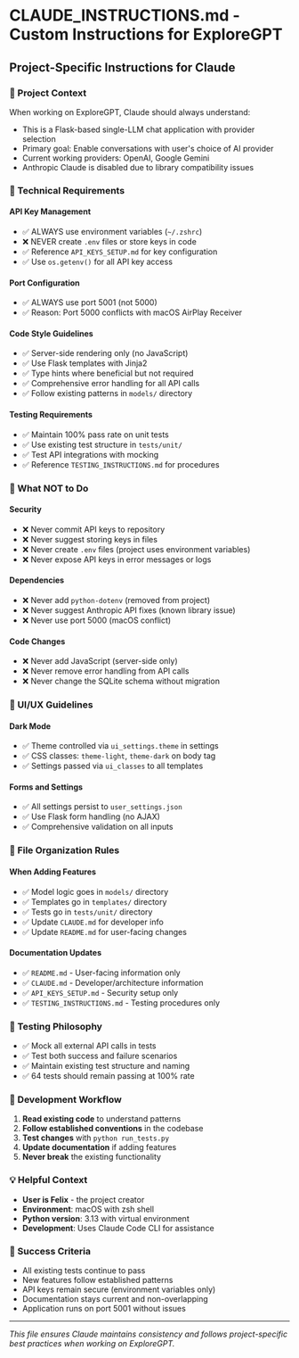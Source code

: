# CLAUDE_INSTRUCTIONS.md - Custom Instructions for ExploreGPT

## Project-Specific Instructions for Claude

### 🎯 Project Context
When working on ExploreGPT, Claude should always understand:
- This is a Flask-based single-LLM chat application with provider selection
- Primary goal: Enable conversations with user's choice of AI provider
- Current working providers: OpenAI, Google Gemini
- Anthropic Claude is disabled due to library compatibility issues

### 🔧 Technical Requirements

#### **API Key Management**
- ✅ ALWAYS use environment variables (`~/.zshrc`)
- ❌ NEVER create `.env` files or store keys in code
- ✅ Reference `API_KEYS_SETUP.md` for key configuration
- ✅ Use `os.getenv()` for all API key access

#### **Port Configuration**
- ✅ ALWAYS use port 5001 (not 5000)
- ✅ Reason: Port 5000 conflicts with macOS AirPlay Receiver

#### **Code Style Guidelines**
- ✅ Server-side rendering only (no JavaScript)
- ✅ Use Flask templates with Jinja2
- ✅ Type hints where beneficial but not required
- ✅ Comprehensive error handling for all API calls
- ✅ Follow existing patterns in `models/` directory

#### **Testing Requirements**
- ✅ Maintain 100% pass rate on unit tests
- ✅ Use existing test structure in `tests/unit/`
- ✅ Test API integrations with mocking
- ✅ Reference `TESTING_INSTRUCTIONS.md` for procedures

### 🚫 What NOT to Do

#### **Security**
- ❌ Never commit API keys to repository
- ❌ Never suggest storing keys in files
- ❌ Never create `.env` files (project uses environment variables)
- ❌ Never expose API keys in error messages or logs

#### **Dependencies**
- ❌ Never add `python-dotenv` (removed from project)
- ❌ Never suggest Anthropic API fixes (known library issue)
- ❌ Never use port 5000 (macOS conflict)

#### **Code Changes**
- ❌ Never add JavaScript (server-side only)
- ❌ Never remove error handling from API calls
- ❌ Never change the SQLite schema without migration

### 🎨 UI/UX Guidelines

#### **Dark Mode**
- ✅ Theme controlled via `ui_settings.theme` in settings
- ✅ CSS classes: `theme-light`, `theme-dark` on body tag
- ✅ Settings passed via `ui_classes` to all templates

#### **Forms and Settings**
- ✅ All settings persist to `user_settings.json`
- ✅ Use Flask form handling (no AJAX)
- ✅ Comprehensive validation on all inputs

### 📁 File Organization Rules

#### **When Adding Features**
- ✅ Model logic goes in `models/` directory
- ✅ Templates go in `templates/` directory
- ✅ Tests go in `tests/unit/` directory
- ✅ Update `CLAUDE.md` for developer info
- ✅ Update `README.md` for user-facing changes

#### **Documentation Updates**
- ✅ `README.md` - User-facing information only
- ✅ `CLAUDE.md` - Developer/architecture information
- ✅ `API_KEYS_SETUP.md` - Security setup only
- ✅ `TESTING_INSTRUCTIONS.md` - Testing procedures only

### 🧪 Testing Philosophy
- ✅ Mock all external API calls in tests
- ✅ Test both success and failure scenarios
- ✅ Maintain existing test structure and naming
- ✅ 64 tests should remain passing at 100% rate

### 🔄 Development Workflow
1. **Read existing code** to understand patterns
2. **Follow established conventions** in the codebase
3. **Test changes** with `python run_tests.py`
4. **Update documentation** if adding features
5. **Never break** the existing functionality

### 💡 Helpful Context
- **User is Felix** - the project creator
- **Environment**: macOS with zsh shell
- **Python version**: 3.13 with virtual environment
- **Development**: Uses Claude Code CLI for assistance

### 🎯 Success Criteria
- All existing tests continue to pass
- New features follow established patterns
- API keys remain secure (environment variables only)
- Documentation stays current and non-overlapping
- Application runs on port 5001 without issues

---
*This file ensures Claude maintains consistency and follows project-specific best practices when working on ExploreGPT.*